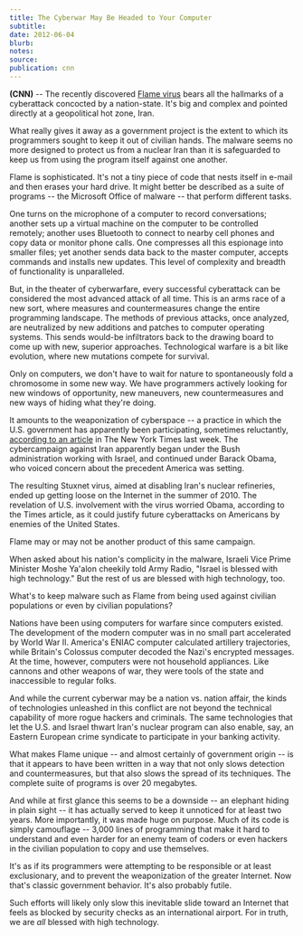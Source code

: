 ```yaml
---
title: The Cyberwar May Be Headed to Your Computer
subtitle:
date: 2012-06-04
blurb:
notes:
source:
publication: cnn
---
```


**(CNN)** -- The recently discovered [Flame virus](http://money.cnn.com/2012/05/30/technology/flame-virus/index.htm) bears all the hallmarks of a cyberattack concocted by a nation-state. It's big and complex and pointed directly at a geopolitical hot zone, Iran.

What really gives it away as a government project is the extent to which its programmers sought to keep it out of civilian hands. The malware seems no more designed to protect us from a nuclear Iran than it is safeguarded to keep us from using the program itself against one another.

Flame is sophisticated. It's not a tiny piece of code that nests itself in e-mail and then erases your hard drive. It might better be described as a suite of programs -- the Microsoft Office of malware -- that perform different tasks.

One turns on the microphone of a computer to record conversations; another sets up a virtual machine on the computer to be controlled remotely; another uses Bluetooth to connect to nearby cell phones and copy data or monitor phone calls. One compresses all this espionage into smaller files; yet another sends data back to the master computer, accepts commands and installs new updates. This level of complexity and breadth of functionality is unparalleled.

But, in the theater of cyberwarfare, every successful cyberattack can be considered the most advanced attack of all time. This is an arms race of a new sort, where measures and countermeasures change the entire programming landscape. The methods of previous attacks, once analyzed, are neutralized by new additions and patches to computer operating systems. This sends would-be infiltrators back to the drawing board to come up with new, superior approaches. Technological warfare is a bit like evolution, where new mutations compete for survival.

Only on computers, we don't have to wait for nature to spontaneously fold a chromosome in some new way. We have programmers actively looking for new windows of opportunity, new maneuvers, new countermeasures and new ways of hiding what they're doing.

It amounts to the weaponization of cyberspace -- a practice in which the U.S. government has apparently been participating, sometimes reluctantly, [according to an article](http://www.nytimes.com/2012/06/01/world/middleeast/obama-ordered-wave-of-cyberattacks-against-iran.html?pagewanted=all) in The New York Times last week. The cybercampaign against Iran apparently began under the Bush administration working with Israel, and continued under Barack Obama, who voiced concern about the precedent America was setting.

The resulting Stuxnet virus, aimed at disabling Iran's nuclear refineries, ended up getting loose on the Internet in the summer of 2010. The revelation of U.S. involvement with the virus worried Obama, according to the Times article, as it could justify future cyberattacks on Americans by enemies of the United States.

Flame may or may not be another product of this same campaign.

When asked about his nation's complicity in the malware, Israeli Vice Prime Minister Moshe Ya'alon cheekily told Army Radio, "Israel is blessed with high technology." But the rest of us are blessed with high technology, too.

What's to keep malware such as Flame from being used against civilian populations or even by civilian populations?

Nations have been using computers for warfare since computers existed. The development of the modern computer was in no small part accelerated by World War II. America's ENIAC computer calculated artillery trajectories, while Britain's Colossus computer decoded the Nazi's encrypted messages. At the time, however, computers were not household appliances. Like cannons and other weapons of war, they were tools of the state and inaccessible to regular folks.

And while the current cyberwar may be a nation vs. nation affair, the kinds of technologies unleashed in this conflict are not beyond the technical capability of more rogue hackers and criminals. The same technologies that let the U.S. and Israel thwart Iran's nuclear program can also enable, say, an Eastern European crime syndicate to participate in your banking activity.

What makes Flame unique -- and almost certainly of government origin -- is that it appears to have been written in a way that not only slows detection and countermeasures, but that also slows the spread of its techniques. The complete suite of programs is over 20 megabytes.

And while at first glance this seems to be a downside -- an elephant hiding in plain sight -- it has actually served to keep it unnoticed for at least two years. More importantly, it was made huge on purpose. Much of its code is simply camouflage -- 3,000 lines of programming that make it hard to understand and even harder for an enemy team of coders or even hackers in the civilian population to copy and use themselves.

It's as if its programmers were attempting to be responsible or at least exclusionary, and to prevent the weaponization of the greater Internet. Now that's classic government behavior. It's also probably futile.

Such efforts will likely only slow this inevitable slide toward an Internet that feels as blocked by security checks as an international airport. For in truth, we are _all_ blessed with high technology.
